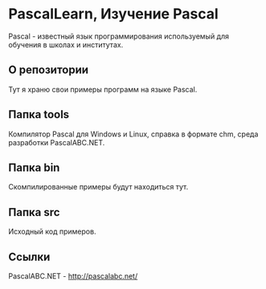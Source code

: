 # PascalLearn, Изучение Pascal
Pascal - известный язык программирования используемый для обучения в школах и институтах.

## О репозитории
Тут я храню свои примеры программ на языке Pascal.

## Папка tools
Компилятор Pascal для Windows и Linux, справка в формате chm, среда разработки PascalABC.NET.

## Папка bin
Скомпилированные примеры будут находиться тут.

## Папка src
Исходный код примеров.

## Ссылки
PascalABC.NET - http://pascalabc.net/